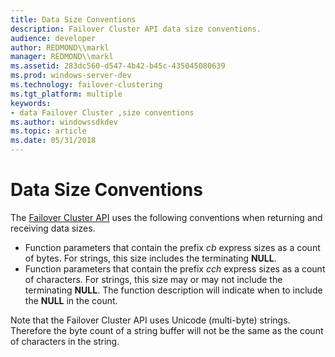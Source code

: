 ```yaml
---
title: Data Size Conventions
description: Failover Cluster API data size conventions.
audience: developer
author: REDMOND\\markl
manager: REDMOND\\markl
ms.assetid: 283dc560-d547-4b42-b45c-435045080639
ms.prod: windows-server-dev
ms.technology: failover-clustering
ms.tgt_platform: multiple
keywords:
- data Failover Cluster ,size conventions
ms.author: windowssdkdev
ms.topic: article
ms.date: 05/31/2018
---
```


# Data Size Conventions

The [Failover Cluster API](the-server-cluster-api.md) uses the following conventions when returning and receiving data sizes.

-   Function parameters that contain the prefix *cb* express sizes as a count of bytes. For strings, this size includes the terminating **NULL**.
-   Function parameters that contain the prefix *cch* express sizes as a count of characters. For strings, this size may or may not include the terminating **NULL**. The function description will indicate when to include the **NULL** in the count.

Note that the Failover Cluster API uses Unicode (multi-byte) strings. Therefore the byte count of a string buffer will not be the same as the count of characters in the string.

 

 




